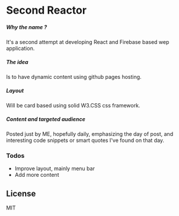 # Second Reactor
##### Why the name ?
It's a second attempt at developing React and Firebase based wep application.

##### The idea
Is to have dynamic content using github pages hosting.

##### Layout
Will be card based using solid W3.CSS css framework.

##### Content and targeted audience
Posted just by ME, hopefully daily, emphasizing the day of post, and interesting code snippets or smart quotes I've found on that day.

### Todos

 - Improve layout, mainly menu bar
 - Add more content

License
----

MIT
